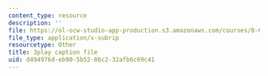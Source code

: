 ```yaml
---
content_type: resource
description: ''
file: https://ol-ocw-studio-app-production.s3.amazonaws.com/courses/8-04-quantum-physics-i-spring-2016/d494976deb905b5286c232afb6c69c41_dnuZx9fZHsU.vtt
file_type: application/x-subrip
resourcetype: Other
title: 3play caption file
uid: d494976d-eb90-5b52-86c2-32afb6c69c41
---
```

